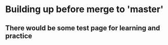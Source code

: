 # Building up before merge to 'master'

## There would be some test page for learning and practice


